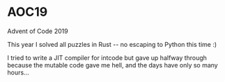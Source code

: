 # AOC19
Advent of Code 2019

This year I solved all puzzles in Rust -- no escaping to Python this time :)

I tried to write a JIT compiler for intcode but gave up halfway through because the mutable code gave me hell, and the days have only so many hours...
